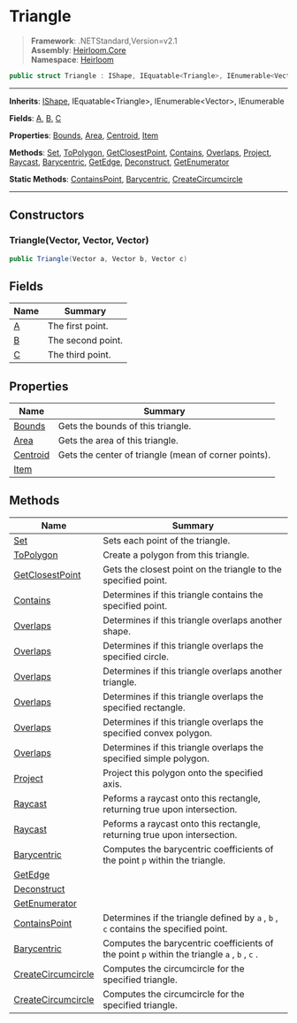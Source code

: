 # Triangle

> **Framework**: .NETStandard,Version=v2.1  
> **Assembly**: [Heirloom.Core][0]  
> **Namespace**: [Heirloom][0]  

```cs
public struct Triangle : IShape, IEquatable<Triangle>, IEnumerable<Vector>, IEnumerable
```

--------------------------------------------------------------------------------

**Inherits**: [IShape][1], IEquatable\<Triangle>, IEnumerable\<Vector>, IEnumerable

**Fields**: [A][2], [B][3], [C][4]

**Properties**: [Bounds][5], [Area][6], [Centroid][7], [Item][8]

**Methods**: [Set][9], [ToPolygon][10], [GetClosestPoint][11], [Contains][12], [Overlaps][13], [Project][14], [Raycast][15], [Barycentric][16], [GetEdge][17], [Deconstruct][18], [GetEnumerator][19]

**Static Methods**: [ContainsPoint][20], [Barycentric][16], [CreateCircumcircle][21]

--------------------------------------------------------------------------------

## Constructors

### Triangle(Vector, Vector, Vector)

```cs
public Triangle(Vector a, Vector b, Vector c)
```

## Fields

| Name   | Summary           |
|--------|-------------------|
| [A][2] | The first point.  |
| [B][3] | The second point. |
| [C][4] | The third point.  |

## Properties

| Name          | Summary                                              |
|---------------|------------------------------------------------------|
| [Bounds][5]   | Gets the bounds of this triangle.                    |
| [Area][6]     | Gets the area of this triangle.                      |
| [Centroid][7] | Gets the center of triangle (mean of corner points). |
| [Item][8]     |                                                      |

## Methods

| Name                     | Summary                                                                                      |
|--------------------------|----------------------------------------------------------------------------------------------|
| [Set][9]                 | Sets each point of the triangle.                                                             |
| [ToPolygon][10]          | Create a polygon from this triangle.                                                         |
| [GetClosestPoint][11]    | Gets the closest point on the triangle to the specified point.                               |
| [Contains][12]           | Determines if this triangle contains the specified point.                                    |
| [Overlaps][13]           | Determines if this triangle overlaps another shape.                                          |
| [Overlaps][13]           | Determines if this triangle overlaps the specified circle.                                   |
| [Overlaps][13]           | Determines if this triangle overlaps another triangle.                                       |
| [Overlaps][13]           | Determines if this triangle overlaps the specified rectangle.                                |
| [Overlaps][13]           | Determines if this triangle overlaps the specified convex polygon.                           |
| [Overlaps][13]           | Determines if this triangle overlaps the specified simple polygon.                           |
| [Project][14]            | Project this polygon onto the specified axis.                                                |
| [Raycast][15]            | Peforms a raycast onto this rectangle, returning true upon intersection.                     |
| [Raycast][15]            | Peforms a raycast onto this rectangle, returning true upon intersection.                     |
| [Barycentric][16]        | Computes the barycentric coefficients of the point `p` within the triangle.                  |
| [GetEdge][17]            |                                                                                              |
| [Deconstruct][18]        |                                                                                              |
| [GetEnumerator][19]      |                                                                                              |
| [ContainsPoint][20]      | Determines if the triangle defined by `a` , `b` , `c` contains the specified point.          |
| [Barycentric][16]        | Computes the barycentric coefficients of the point `p` within the triangle `a` , `b` , `c` . |
| [CreateCircumcircle][21] | Computes the circumcircle for the specified triangle.                                        |
| [CreateCircumcircle][21] | Computes the circumcircle for the specified triangle.                                        |

[0]: ..\Heirloom.Core.md
[1]: Heirloom.IShape.md
[2]: Heirloom.Triangle.A.md
[3]: Heirloom.Triangle.B.md
[4]: Heirloom.Triangle.C.md
[5]: Heirloom.Triangle.Bounds.md
[6]: Heirloom.Triangle.Area.md
[7]: Heirloom.Triangle.Centroid.md
[8]: Heirloom.Triangle.Item.md
[9]: Heirloom.Triangle.Set.md
[10]: Heirloom.Triangle.ToPolygon.md
[11]: Heirloom.Triangle.GetClosestPoint.md
[12]: Heirloom.Triangle.Contains.md
[13]: Heirloom.Triangle.Overlaps.md
[14]: Heirloom.Triangle.Project.md
[15]: Heirloom.Triangle.Raycast.md
[16]: Heirloom.Triangle.Barycentric.md
[17]: Heirloom.Triangle.GetEdge.md
[18]: Heirloom.Triangle.Deconstruct.md
[19]: Heirloom.Triangle.GetEnumerator.md
[20]: Heirloom.Triangle.ContainsPoint.md
[21]: Heirloom.Triangle.CreateCircumcircle.md
